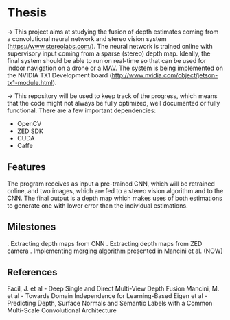 # Thesis

-> This project aims at studying the fusion of depth estimates coming from a convolutional neural network and stereo vision system (https://www.stereolabs.com/).  The neural network is trained online with supervisory input coming from a sparse (stereo) depth map. Ideally, the final system should be able to run on real-time so that can be used for indoor navigation on a drone or a MAV. The system is being implemented on the NVIDIA TX1 Development board (http://www.nvidia.com/object/jetson-tx1-module.html).

-> This repository will be used to keep track of the progress, which means that the code might not always be fully optimized, well documented or fully functional. There are a few important dependencies:
 - OpenCV
 - ZED SDK
 - CUDA
 - Caffe

## Features

The program receives as input a pre-trained CNN, which will be retrained online, and two images, which are fed to a stereo vision algorithm and to the CNN. The final output is a depth map which makes uses of both estimations to generate one with lower error than the individual estimations.

## Milestones 
. Extracting depth maps from CNN
. Extracting depth maps from ZED camera
. Implementing merging algorithm presented in Mancini et al. (NOW)

 
## References

Facil, J. et al - Deep Single and Direct Multi-View Depth Fusion
Mancini, M. et al -  Towards Domain Independence for Learning-Based
Eigen et al  - Predicting Depth, Surface Normals and Semantic Labels with a Common Multi-Scale Convolutional Architecture
